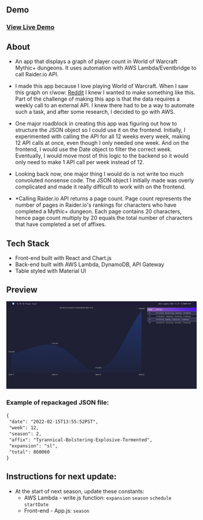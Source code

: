 ## Demo

### [View Live Demo](https://mythicplus.vercel.app/)

## About

- An app that displays a graph of player count in World of Warcraft Mythic+ dungeons. It uses automation with AWS Lambda/Eventbridge to call Raider.io API.

- I made this app because I love playing World of Warcraft. When I saw this graph on r/wow: [Reddit](https://www.reddit.com/r/wow/comments/o5nocw/comment/h2ov91n/?utm_source=share&utm_medium=web2x&context=3) I knew I wanted to make something like this. Part of the challenge of making this app is that the data requires a weekly call to an external API. I knew there had to be a way to automate such a task, and after some research, I decided to go with AWS.

- One major roadblock in creating this app was figuring out how to structure the JSON object so I could use it on the frontend. Initially, I experimented with calling the API for all 12 weeks every week, making 12 API calls at once, even though I only needed one week. And on the frontend, I would use the Date object to filter the correct week. Eventually, I would move most of this logic to the backend so it would only need to make 1 API call per week instead of 12.

- Looking back now, one major thing I would do is not write too much convoluted nonsense code. The JSON object I initially made was overly complicated and made it really difficult to work with on the frontend.

- \*Calling Raider.io API returns a page count. Page count represents the number of pages in Raider.io's rankings for characters who have completed a Mythic+ dungeon. Each page contains 20 characters, hence page count multiply by 20 equals the total number of characters that have completed a set of affixes.

## Tech Stack

- Front-end built with React and Chart.js
- Back-end built with AWS Lambda, DynamoDB, API Gateway
- Table styled with Material UI

## Preview

!["M+"](https://github.com/WebDevBernard/Portfolio/blob/main/docs/raiderio.png?raw=true)

### Example of repackaged JSON file:

```
{
 "date": "2022-02-15T13:55:52PST",
 "week": 12,
 "season": 2,
 "affix": "Tyrannical-Bolstering-Explosive-Tormented",
 "expansion": "sl",
 "total": 860060
}
```

## Instructions for next update:

- At the start of next season, update these constants:
  - AWS Lambda - write.js function: `expansion` `season` `schedule` `startDate`
  - Front-end - App.js: `season`
